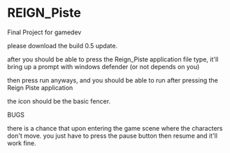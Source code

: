 # REIGN_Piste
 Final Project for gamedev

please download the build 0.5 update. 

after you should be able to press the Reign_Piste application file type, it'll bring up a prompt with windows defender (or not depends on you)

then press run anyways, and you should be able to run after pressing the Reign Piste application

the icon should be the basic fencer.

BUGS

there is a chance that upon entering the game scene where the characters don't move. you just have to press the pause button then resume and it'll work fine.
 
